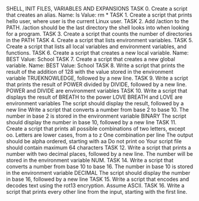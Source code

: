  SHELL, INIT FILES, VARIABLES AND EXPANSIONS 
 TASK 0. Create a script that creates an alias.
Name: ls
Value: rm * 
 TASK 1. Create a script that prints hello user, where user is the current Linux user. 
 TASK 2. Add /action to the PATH. /action should be the last directory the shell looks into when looking for a program. 
 TASK 3. Create a script that counts the number of directories in the PATH 
 TASK 4. Create a script that lists environment variables. 
 TASK 5. Create a script that lists all local variables and environment variables, and functions. 
 TASK 6. Create a script that creates a new local variable.
Name: BEST
Value: School 
 TASK 7. Create a script that creates a new global variable.
Name: BEST
Value: School 
 TASK 8. Write a script that prints the result of the addition of 128 with the value stored in the environment variable TRUEKNOWLEDGE, followed by a new line. 
 TASK 9. Write a script that prints the result of POWER divided by DIVIDE, followed by a new line.
POWER and DIVIDE are environment variables 
 TASK 10. Write a script that displays the result of BREATH to the power LOVE
BREATH and LOVE are environment variables
The script should display the result, followed by a new line 
 Write a script that converts a number from base 2 to base 10.
The number in base 2 is stored in the environment variable BINARY
The script should display the number in base 10, followed by a new line 
 TASK 11. Create a script that prints all possible combinations of two letters, except oo.
Letters are lower cases, from a to z
One combination per line
The output should be alpha ordered, starting with aa
Do not print oo
Your script file should contain maximum 64 characters 
 TASK 12. Write a script that prints a number with two decimal places, followed by a new line.
The number will be stored in the environment variable NUM. 
 TASK 14. Write a script that converts a number from base 10 to base 16.
The number in base 10 is stored in the environment variable DECIMAL
The script should display the number in base 16, followed by a new line 
 TASK 15. Write a script that encodes and decodes text using the rot13 encryption. Assume ASCII. 
 TASK 16. Write a script that prints every other line from the input, starting with the first line. 
